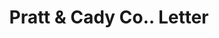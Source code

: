 ---
doi: 10.7916/D8ZS47FW
date_other: '1890'
date_other_textual: 1890-1899
form: correspondence
genre:
- Letters (correspondence)
name:
- Pratt & Cady Co.
object_in_context_url: https://biggert.cul.columbia.edu/items/view/ave_biggert_00074
subject_hierarchical_geographic:
- Hartford, Connecticut, United States
subject_name:
- Pratt & Cady Co.
title: Pratt & Cady Co.. Letter
sort_title: Pratt & Cady Co.. Letter
call_number: ave_biggert_00074
coordinates:
- 41.7625,-72.67416666666666
pid: ave_biggert_00074
identifiers: ave_biggert_00074
thumbnail: https://derivativo-2.library.columbia.edu/iiif/2/ldpd:342960/full/!256,256/0/native.jpg
permalink: /biggert/ave_biggert_00074/
layout: iiif-image-page
---